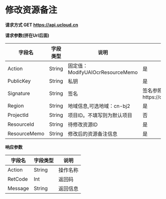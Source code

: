 

# 修改资源备注

**请求方式 GET https://api.ucloud.cn**

**请求参数(拼在Url后面)**

| 字段名 | 字段类型 | 说明 | 是否必须 |
| ------ | -------- | ---- | -------- |
| Action | String | 固定值：ModifyUAIOcrResourceMemo | 是 |
| PublicKey | String | 私钥 | 是 |
| Signature | String | 签名 | 签名参照https://docs.ucloud.cn/api/summary/signature |
| Region | String | 地域信息,可选地域：cn-bj2 | 是 |
| ProjectId | String | 项目ID。不填写则为默认项目 | 否 |
| ResourceId | String | 待修改资源ID | 是 |
| ResourceMemo | String | 修改后的资源备注信息 | 是 |

**响应参数**
	

| 字段名 | 字段类型 | 说明 |
| ------ | -------- | ---- |
| Action | String | 操作名称 |
| RetCode | Int | 返回码|
| Message | String | 返回信息 |